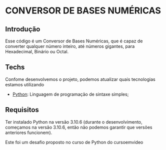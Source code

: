 # CONVERSOR DE BASES NUMÉRICAS

## Introdução

Esse código é um Conversor de Bases Numéricas, que é capaz de converter qualquer número inteiro, até números gigantes, para Hexadecimal, Binário ou Octal.

## Techs

Confome desenvolvemos o projeto, podemos atualizar quais tecnologias estamos utilizando

* [Python](https://www.python.org/): Linguagem de programação de sintaxe simples;

## Requisitos

Ter instalado Python na versão 3.10.6 (durante o desenvolvimento, começamos na versão 3.10.6, então não podemos garantir que versões anteriores funcionem).

Este foi um desafio proposto no curso de Python do cursoemvideo
